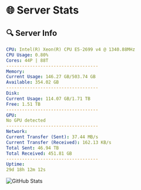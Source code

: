 # 🌐 Server Stats
## 🔍 Server Info
```yaml
CPU: Intel(R) Xeon(R) CPU E5-2699 v4 @ 1340.88MHz
CPU Usage: 0.80%
Cores: 44P | 88T
-----------------------------------
Memory:
Current Usage: 146.27 GB/503.74 GB
Available: 354.02 GB
-----------------------------------
Disk:
Current Usage: 114.07 GB/1.71 TB
Free: 1.51 TB
-----------------------------------
GPU:
No GPU detected
-----------------------------------
Network:
Current Transfer (Sent): 37.44 MB/s
Current Transfer (Received): 162.13 KB/s
Total Sent: 46.94 TB
Total Received: 451.81 GB
-----------------------------------
Uptime:
29d 18h 12m 12s
```
![GitHub Stats](https://img.shields.io/badge/Updated-2025-04-06_15:35:01-blue)